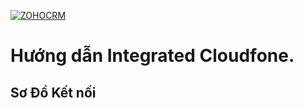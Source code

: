 [![ZOHOCRM](https://img.shields.io/badge/ZohoCRM-OK-green.svg)](https://helpdesk.bitrix24.com/open/8085301/)
# Hướng dẫn Integrated Cloudfone.

## Sơ Đồ Kết nối


